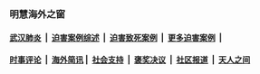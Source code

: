 
### 明慧海外之窗

####  [武汉肺炎](indexes/365.md?t=06281100) &nbsp;|&nbsp;  [迫害案例综述](indexes/328.md?t=06281100) &nbsp;|&nbsp; [迫害致死案例](indexes/277.md?t=06281100)  &nbsp;|&nbsp; [更多迫害案例](indexes/81.md?t=06281100)  &nbsp;|&nbsp; 
####  [时事评论](indexes/19.md?t=06281100) &nbsp;|&nbsp; [海外简讯](indexes/245.md?t=06281100)&nbsp;|&nbsp;  [社会支持](indexes/140.md?t=06281100) &nbsp;|&nbsp; [褒奖决议](indexes/282.md?t=06281100) &nbsp;|&nbsp; [社区报道](indexes/91.md?t=06281100)  &nbsp;|&nbsp; [天人之间](indexes/78.md?t=06281100) 

